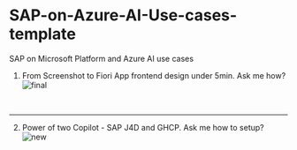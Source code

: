 # SAP-on-Azure-AI-Use-cases-template
SAP on Microsoft Platform and Azure AI use cases

1. From Screenshot to Fiori App frontend design under 5min. Ask me how?
![final](https://github.com/user-attachments/assets/a24e7736-0aa6-461f-8b3b-bb01a55ee14c)

<br> <hr>


2. Power of two Copilot - SAP J4D and GHCP. Ask me how to setup?
![new](https://github.com/user-attachments/assets/5a5472f9-5baa-4816-8a51-4be8431c87d4)

